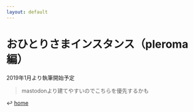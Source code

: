 ```yaml
---
layout: default
---
```

# おひとりさまインスタンス（pleroma編）
2019年1月より執筆開始予定  
>mastodonより建てやすいのでこちらを優先するかも  

:leftwards_arrow_with_hook: [home](/index.html)

